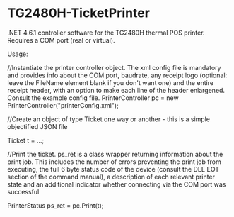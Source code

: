 # TG2480H-TicketPrinter
.NET 4.6.1 controller software for the TG2480H thermal POS printer. Requires a COM port (real or virtual). 

Usage:


//Instantiate the printer controller object. The xml config file is mandatory and provides info about the COM port, baudrate, any receipt logo (optional: leave the FileName element blank if you don't want one) and the entire receipt header, with an option to make each line of the header enlargened. Consult the example config file. PrinterController pc = new PrinterController("printerConfig.xml");


//Create an object of type Ticket one way or another - this is a simple objectified JSON file

Ticket t = ...;


//Print the ticket. ps_ret is a class wrapper returning information about the print job.
This includes the number of errors preventing the print job from executing, the full 6 byte status code of the device (consult the DLE EOT section of the command manual), a description of each relevant printer state and an additional indicator whether connecting via the COM port was successful


PrinterStatus ps_ret = pc.Print(t);

